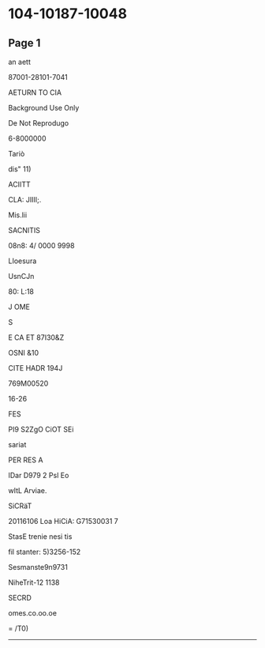 # 104-10187-10048

## Page 1

an aett

87001-28101-7041

AETURN TO CIA

Background Use Only

De Not Reprodugo

6-8000000

Tariò

dis" 11)

ACIITT

CLA: JIIIl;.

Mis.lii

SACNITIS

08n8: 4/ 0000 9998

LIoesura

UsnCJn

80: L:18

J OME

S

E CA ET 87I30&Z

OSNI &10

CITE HADR 194J

769M00520

16-26

FES

PI9 S2ZgO CiOT SEi

sariat

PER RES A

IDar D979 2 Psl Eo

wItL Arviae.

SiCRäT

20116106 Loa HiCiA: G71530031 7

StasE trenie nesi tis

fil stanter: 5)3256-152

Sesmanste9n9731

NiheTrit-12 1138

SECRD

omes.co.oo.oe

= /T0)

---

